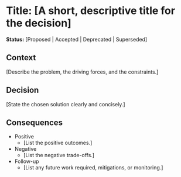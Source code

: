 # Title: [A short, descriptive title for the decision]

**Status:** [Proposed | Accepted | Deprecated | Superseded]

## Context
[Describe the problem, the driving forces, and the constraints.]

## Decision
[State the chosen solution clearly and concisely.]

## Consequences
- Positive
  - [List the positive outcomes.]
- Negative
  - [List the negative trade-offs.]
- Follow-up
  - [List any future work required, mitigations, or monitoring.]